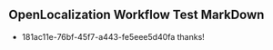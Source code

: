 ## OpenLocalization Workflow Test MarkDown
* 181ac11e-76bf-45f7-a443-fe5eee5d40fa 
thanks!<!--HONumber=Mar16_HO3-->
